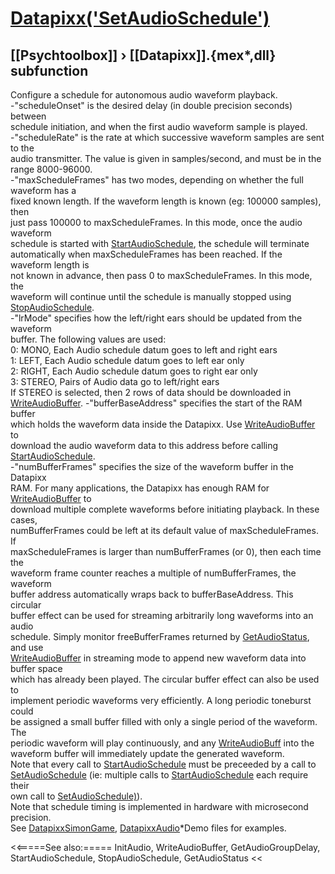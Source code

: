 # [Datapixx('SetAudioSchedule')](Datapixx-SetAudioSchedule) 
## [[Psychtoolbox]] &#8250; [[Datapixx]].{mex*,dll} subfunction


Configure a schedule for autonomous audio waveform playback.  
-"scheduleOnset" is the desired delay (in double precision seconds) between  
schedule initiation, and when the first audio waveform sample is played.  
-"scheduleRate" is the rate at which successive waveform samples are sent to the  
audio transmitter. The value is given in samples/second, and must be in the  
range 8000-96000.  
-"maxScheduleFrames" has two modes, depending on whether the full waveform has a  
fixed known length. If the waveform length is known (eg: 100000 samples), then  
just pass 100000 to maxScheduleFrames. In this mode, once the audio waveform  
schedule is started with [StartAudioSchedule](StartAudioSchedule), the schedule will terminate  
automatically when maxScheduleFrames has been reached. If the waveform length is  
not known in advance, then pass 0 to maxScheduleFrames. In this mode, the  
waveform will continue until the schedule is manually stopped using  
[StopAudioSchedule](StopAudioSchedule).  
-"lrMode" specifies how the left/right ears should be updated from the waveform  
buffer. The following values are used:  
   0: MONO,   Each Audio schedule datum goes to left and right ears  
   1: LEFT,   Each Audio schedule datum goes to left ear only  
   2: RIGHT,  Each Audio schedule datum goes to right ear only  
   3: STEREO, Pairs of Audio data go to left/right ears  
If STEREO is selected, then 2 rows of data should be downloaded in  
[WriteAudioBuffer](WriteAudioBuffer). -"bufferBaseAddress" specifies the start of the RAM buffer  
which holds the waveform data inside the Datapixx. Use [WriteAudioBuffer](WriteAudioBuffer) to  
download the audio waveform data to this address before calling  
[StartAudioSchedule](StartAudioSchedule).  
-"numBufferFrames" specifies the size of the waveform buffer in the Datapixx  
RAM. For many applications, the Datapixx has enough RAM for [WriteAudioBuffer](WriteAudioBuffer) to  
download multiple complete waveforms before initiating playback. In these cases,  
numBufferFrames could be left at its default value of maxScheduleFrames. If  
maxScheduleFrames is larger than numBufferFrames (or 0), then each time the  
waveform frame counter reaches a multiple of numBufferFrames, the waveform  
buffer address automatically wraps back to bufferBaseAddress. This circular  
buffer effect can be used for streaming arbitrarily long waveforms into an audio  
schedule. Simply monitor freeBufferFrames returned by [GetAudioStatus](GetAudioStatus), and use  
[WriteAudioBuffer](WriteAudioBuffer) in streaming mode to append new waveform data into buffer space  
which has already been played. The circular buffer effect can also be used to  
implement periodic waveforms very efficiently. A long periodic toneburst could  
be assigned a small buffer filled with only a single period of the waveform. The  
periodic waveform will play continuously, and any [WriteAudioBuff](WriteAudioBuff) into the  
waveform buffer will immediately update the generated waveform.  
Note that every call to [StartAudioSchedule](StartAudioSchedule) must be preceeded by a call to  
[SetAudioSchedule](SetAudioSchedule) (ie: multiple calls to [StartAudioSchedule](StartAudioSchedule) each require their  
own call to [SetAudioSchedule)](SetAudioSchedule)).  
Note that schedule timing is implemented in hardware with microsecond precision.  
See [DatapixxSimonGame](DatapixxSimonGame), [DatapixxAudio](DatapixxAudio)\*Demo files for examples.  
  


<<=====See also:=====
InitAudio, WriteAudioBuffer, GetAudioGroupDelay, StartAudioSchedule, StopAudioSchedule, GetAudioStatus
<<